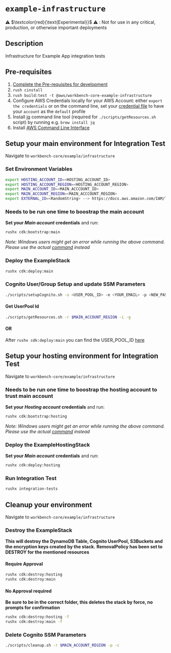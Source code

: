 # `example-infrastructure`

⚠️ $\textcolor{red}{\text{Experimental}}$ ⚠️ : Not for use in any critical, production, or otherwise important deployments

 ## Description

 Infrastructure for Example App integration tests

 ## Pre-requisites
 1. [Complete the Pre-requisites for development](./../../../DEVELOPMENT.md/#prerequisites-for-development)
 2. `rush cinstall`
 3. `rush build:test -t @aws/workbench-core-example-infrastructure`
 4. Configure AWS Credentials locally for your AWS Account: either `export the credentials` or on the command line, set your [credential file](https://docs.aws.amazon.com/cli/latest/userguide/cli-configure-profiles.html) to have your `account` as the `default` profile
 5. Install [jq](https://stedolan.github.io/jq/) command line tool (required for `./scripts/getResources.sh` script) by running e.g. `brew install jq`
 6. Install [AWS Command Line Interface](https://docs.aws.amazon.com/cli/latest/userguide/getting-started-install.html)

## Setup your main environment for Integration Test
Navigate to `workbench-core/example/infrastructure`

### Set Environment Variables
```bash
export HOSTING_ACCOUNT_ID=<HOSTING_ACCOUNT_ID>
export HOSTING_ACCOUNT_REGION=<HOSTING_ACCOUNT_REGION>
export MAIN_ACCOUNT_ID=<MAIN_ACCCOUNT_ID>
export MAIN_ACCOUNT_REGION=<MAIN_ACCCOUNT_REGION>
export EXTERNAL_ID=<RandomString> --> https://docs.aws.amazon.com/IAM/latest/UserGuide/id_roles_create_for-user_externalid.html
```

### Needs to be run one time to boostrap the main account
**Set your *Main account* credentials** and run:
```bash
rushx cdk:bootstrap:main 
```
*Note: Windows users might get an error while running the above command. Please use the actual [command](./package.json#L22) instead*

### Deploy the ExampleStack
```bash
rushx cdk:deploy:main
```

### Cognito User/Group Setup and update SSM Parameters
```bash
./scripts/setupCognito.sh -u <USER_POOL_ID> -e <YOUR_EMAIL> -p <NEW_PASSWORD> -r $MAIN_ACCOUNT_REGION -c
```

#### Get UserPool Id
```bash
./scripts/getResources.sh -r $MAIN_ACCOUNT_REGION -i -g
```

#### OR
After `rushx cdk:deploy:main` you can find the USER_POOL_ID [here](./src/config/testEnv.json#L18)

## Setup your hosting environment for Integration Test
Navigate to `workbench-core/example/infrastructure`

### Needs to be run one time to boostrap the hosting account to trust main account
**Set your *Hosting account* credentials** and run:
```bash
rushx cdk:bootstrap:hosting
```
*Note: Windows users might get an error while running the above command. Please use the actual [command](./package.json#L21) instead*

### Deploy the ExampleHostingStack
**Set your *Main account* credentials** and run:
```bash
rushx cdk:deploy:hosting
```

### Run Integration Test
```bash
rushx integration-tests
```

## Cleanup your environment
Navigate to `workbench-core/example/infrastructure`

### Destroy the ExampleStack
**This will destroy the DynamoDB Table, Cognito UserPool, S3Buckets and the encryption keys created by the stack.**
**RemovalPolicy has been set to DESTROY for the mentioned resources**
#### Require Approval
```bash
rushx cdk:destroy:hosting
rushx cdk:destroy:main
```

#### No Approval required
**Be sure to be in the correct folder, this deletes the stack by force, no prompts for confirmation**
```bash
rushx cdk:destroy:hosting -f
rushx cdk:destroy:main -f
```

### Delete Cognito SSM Parameters
```bash
./scripts/cleanup.sh -r $MAIN_ACCOUNT_REGION -p -c
```

